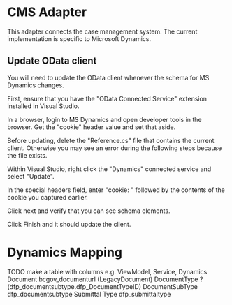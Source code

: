 # CMS Adapter

This adapter connects the case management system.  The current implementation is specific to Microsoft Dynamics.

## Update OData client

You will need to update the OData client whenever the schema for MS Dynamics changes.

First, ensure that you have the "OData Connected Service" extension installed in Visual Studio.

In a browser, login to MS Dynamics and open developer tools in the browser.  Get the "cookie" header value and set that aside.

Before updating, delete the "Reference.cs" file that contains the current client.  Otherwise you may see an error during the following steps because the file exists.

Within Visual Studio, right click the "Dynamics" connected service and select "Update".

In the special headers field, enter "cookie: " followed by the contents of the cookie you captured earlier.

Click next and verify that you can see schema elements.

Click Finish and it should update the client.

# Dynamics Mapping

TODO make a table with columns e.g. ViewModel, Service, Dynamics
Document bcgov_documenturl (LegacyDocument)
DocumentType ? (dfp_documentsubtype.dfp_DocumentTypeID)
DocumentSubType dfp_documentsubtype
Submittal Type dfp_submittaltype
